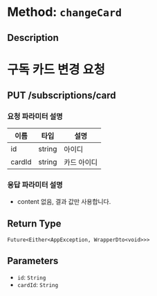 # Method: `changeCard`

## Description

# 구독 카드 변경 요청

 ## PUT /subscriptions/card

 ### 요청 파라미터 설명

 |이름|타입|설명|
 |-|-|-|
 |id|string|아이디|
 |cardId|string|카드 아이디|

 ### 응답 파라미터 설명

 - content 없음, 결과 값만 사용합니다.

## Return Type
`Future<Either<AppException, WrapperDto<void>>>`

## Parameters

- `id`: `String`
- `cardId`: `String`
